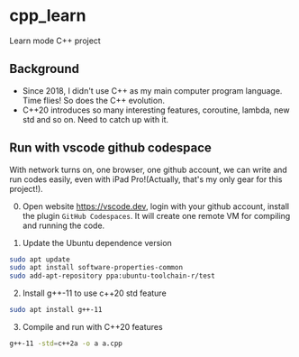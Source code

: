 # cpp_learn
Learn mode C++ project 

## Background
* Since 2018, I didn't use C++ as my main computer program language. Time flies! So does the C++ evolution. 
* C++20 introduces so many interesting features, coroutine, lambda, new std and so on. Need to catch up with it.  

## Run with vscode github codespace 

With network turns on, one browser, one github account, we can write and run codes easily, even with iPad Pro!(Actually, that's my only gear for this project!).  

0. Open website https://vscode.dev, login with your github account, install the plugin `GitHub Codespaces`. It will create one remote VM for compiling and running the code. 

1. Update the Ubuntu dependence version
```bash
sudo apt update
sudo apt install software-properties-common
sudo add-apt-repository ppa:ubuntu-toolchain-r/test

```

2. Install g++-11 to use c++20 std feature 
```bash
sudo apt install g++-11

```
3. Compile and run with C++20 features

```bash
g++-11 -std=c++2a -o a a.cpp
```